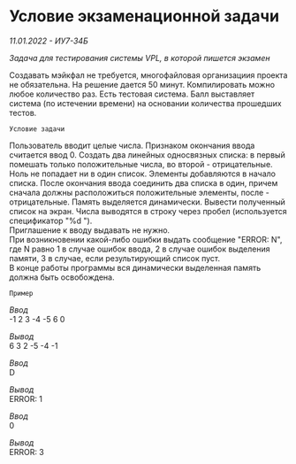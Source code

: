 # Условие экзаменационной задачи 
_11.01.2022 - ИУ7-34Б_

*Задача для тестирования системы VPL, в которой пишется экзамен*

Создавать мэйкфал не требуется, многофайловая организациия проекта не обязательна. 
На решение дается 50 минут. Компилировать можно любое количество раз. Есть тестовая система. Балл выставляет система (по истечении времени) на основании количества прошедших тестов. 
 
`Условие задачи`

Пользователь вводит целые числа. Признаком окончания ввода считается ввод 0. Создать два линейных односвязных списка: в первый помешать только положительные числа, во второй - отрицательные. Ноль не попадает ни в один список. Элементы добавляются в начало списка. После окончания ввода соединить два списка в один, причем сначала должны расположиться положительные элементы, после - отрицательные. Память выделяется динамически. Вывести полученный список на экран. Числа выводятся в строку через пробел (используется спецификатор "%d ").  
Приглашение к вводу выдавать не нужно.  
При возникновении какой-либо ошибки выдать сообщение "ERROR: N", где N равно 1 в случае ошибок ввода, 2 в случае ошибок выделения памяти, 3 в случае, если результирующий список пуст.  
В конце работы программы вся динамически выделенная память должна быть освобождена.

`Пример`

_Ввод_  
-1 2 3 -4 -5 6 0  

_Вывод_  
6 3 2 -5 -4 -1  


_Ввод_  
D

_Вывод_  
ERROR: 1


_Ввод_  
0  

_Вывод_  
ERROR: 3 
